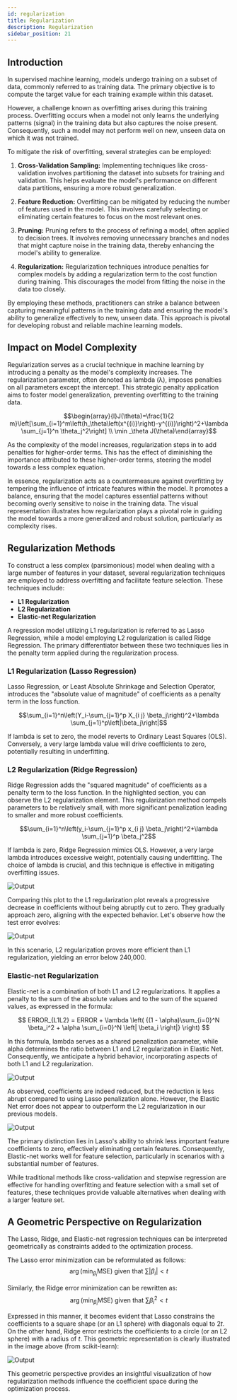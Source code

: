 ```yaml
---
id: regularization
title: Regularization
description: Regularization
sidebar_position: 21
---
```


## Introduction

In supervised machine learning, models undergo training on a subset of data, commonly referred to as training data. The primary objective is to compute the target value for each training example within this dataset.

However, a challenge known as overfitting arises during this training process. Overfitting occurs when a model not only learns the underlying patterns (signal) in the training data but also captures the noise present. Consequently, such a model may not perform well on new, unseen data on which it was not trained.

To mitigate the risk of overfitting, several strategies can be employed:

1. **Cross-Validation Sampling:**
   Implementing techniques like cross-validation involves partitioning the dataset into subsets for training and validation. This helps evaluate the model's performance on different data partitions, ensuring a more robust generalization.

2. **Feature Reduction:**
   Overfitting can be mitigated by reducing the number of features used in the model. This involves carefully selecting or eliminating certain features to focus on the most relevant ones.

3. **Pruning:**
   Pruning refers to the process of refining a model, often applied to decision trees. It involves removing unnecessary branches and nodes that might capture noise in the training data, thereby enhancing the model's ability to generalize.

4. **Regularization:**
   Regularization techniques introduce penalties for complex models by adding a regularization term to the cost function during training. This discourages the model from fitting the noise in the data too closely.

By employing these methods, practitioners can strike a balance between capturing meaningful patterns in the training data and ensuring the model's ability to generalize effectively to new, unseen data. This approach is pivotal for developing robust and reliable machine learning models.

## Impact on Model Complexity

Regularization serves as a crucial technique in machine learning by introducing a penalty as the model's complexity increases. The regularization parameter, often denoted as lambda (λ), imposes penalties on all parameters except the intercept. This strategic penalty application aims to foster model generalization, preventing overfitting to the training data.

$$\begin{array}{l}J(\theta)=\frac{1}{2 m}\left[\sum_{i=1}^m\left(h_\theta\left(x^{(i)}\right)-y^{(i)}\right)^2+\lambda \sum_{j=1}^n \theta_j^2\right] \\ \min _\theta J(\theta)\end{array}$$

<!-- ![Output](../../img/FFNN015.png) -->

As the complexity of the model increases, regularization steps in to add penalties for higher-order terms. This has the effect of diminishing the importance attributed to these higher-order terms, steering the model towards a less complex equation.

In essence, regularization acts as a countermeasure against overfitting by tempering the influence of intricate features within the model. It promotes a balance, ensuring that the model captures essential patterns without becoming overly sensitive to noise in the training data. The visual representation illustrates how regularization plays a pivotal role in guiding the model towards a more generalized and robust solution, particularly as complexity rises.

## Regularization Methods
To construct a less complex (parsimonious) model when dealing with a large number of features in your dataset, several regularization techniques are employed to address overfitting and facilitate feature selection. These techniques include:

- **L1 Regularization**
- **L2 Regularization**
- **Elastic-net Regularization**

A regression model utilizing L1 regularization is referred to as Lasso Regression, while a model employing L2 regularization is called Ridge Regression. The primary differentiator between these two techniques lies in the penalty term applied during the regularization process.

### L1 Regularization (Lasso Regression)

Lasso Regression, or Least Absolute Shrinkage and Selection Operator, introduces the "absolute value of magnitude" of coefficients as a penalty term in the loss function.


$$\sum_{i=1}^n\left(Y_i-\sum_{j=1}^p X_{i j} \beta_j\right)^2+\lambda \sum_{j=1}^p\left|\beta_j\right|$$
<!-- ![Output](../../img/FFNN017.png) -->

If lambda is set to zero, the model reverts to Ordinary Least Squares (OLS). Conversely, a very large lambda value will drive coefficients to zero, potentially resulting in underfitting.

### L2 Regularization (Ridge Regression)

Ridge Regression adds the "squared magnitude" of coefficients as a penalty term to the loss function. In the highlighted section, you can observe the L2 regularization element. This regularization method compels parameters to be relatively small, with more significant penalization leading to smaller and more robust coefficients.


$$\sum_{i=1}^n\left(y_i-\sum_{j=1}^p x_{i j} \beta_j\right)^2+\lambda \sum_{j=1}^p \beta_j^2$$
<!-- ![Output](../../img/FFNN016.png) -->

If lambda is zero, Ridge Regression mimics OLS. However, a very large lambda introduces excessive weight, potentially causing underfitting. The choice of lambda is crucial, and this technique is effective in mitigating overfitting issues.

![Output](../../img/FFNN018.png)

Comparing this plot to the L1 regularization plot reveals a progressive decrease in coefficients without being abruptly cut to zero. They gradually approach zero, aligning with the expected behavior. Let's observe how the test error evolves:

![Output](../../img/FFNN019.png)

In this scenario, L2 regularization proves more efficient than L1 regularization, yielding an error below 240,000.

### Elastic-net Regularization

Elastic-net is a combination of both L1 and L2 regularizations. It applies a penalty to the sum of the absolute values and to the sum of the squared values, as expressed in the formula:

$$ ERROR_{L1L2} = ERROR + \lambda \left( {(1 - \alpha)\sum_{i=0}^N \beta_i^2 + \alpha \sum_{i=0}^N \left| \beta_i \right|} \right) $$

In this formula, lambda serves as a shared penalization parameter, while alpha determines the ratio between L1 and L2 regularization in Elastic Net. Consequently, we anticipate a hybrid behavior, incorporating aspects of both L1 and L2 regularization.

![Output](../../img/FFNN020.png)

As observed, coefficients are indeed reduced, but the reduction is less abrupt compared to using Lasso penalization alone. However, the Elastic Net error does not appear to outperform the L2 regularization in our previous models.

![Output](../../img/FFNN021.png)

The primary distinction lies in Lasso's ability to shrink less important feature coefficients to zero, effectively eliminating certain features. Consequently, Elastic-net works well for feature selection, particularly in scenarios with a substantial number of features.

While traditional methods like cross-validation and stepwise regression are effective for handling overfitting and feature selection with a small set of features, these techniques provide valuable alternatives when dealing with a larger feature set.

## A Geometric Perspective on Regularization

The Lasso, Ridge, and Elastic-net regression techniques can be interpreted geometrically as constraints added to the optimization process.

The Lasso error minimization can be reformulated as follows:
$$ \arg \left( \min_{{\beta_i}} \text{MSE} \right) \text{ given that } \sum \left| \beta_i \right| < t $$

Similarly, the Ridge error minimization can be rewritten as:
$$ \arg \left( \min_{{\beta_i}} \text{MSE} \right) \text{ given that } \sum \beta_i^2 < t $$

Expressed in this manner, it becomes evident that Lasso constrains the coefficients to a square shape (or an L1 sphere) with diagonals equal to $2t$. On the other hand, Ridge error restricts the coefficients to a circle (or an L2 sphere) with a radius of $t$. This geometric representation is clearly illustrated in the image above (from scikit-learn):

![Output](../../img/FFNN022.png)

This geometric perspective provides an insightful visualization of how regularization methods influence the coefficient space during the optimization process.

